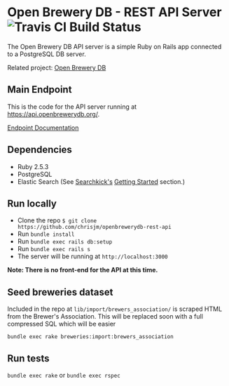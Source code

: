 # Open Brewery DB - REST API Server ![Travis CI Build Status](https://travis-ci.org/chrisjm/openbrewerydb-api-server.svg?branch=master)

The Open Brewery DB API server is a simple Ruby on Rails app connected to a PostgreSQL DB server.

Related project: [Open Brewery DB](https://www.github.com/chrisjm/openbrewerydb-search)

## Main Endpoint

This is the code for the API server running at https://api.openbrewerydb.org/.

[Endpoint Documentation](https://www.openbrewerydb.org/)

## Dependencies

- Ruby 2.5.3
- PostgreSQL
- Elastic Search (See [Searchkick's](https://github.com/ankane/searchkick) [Getting Started](https://github.com/ankane/searchkick#getting-started) section.)

## Run locally

* Clone the repo `$ git clone https://github.com/chrisjm/openbrewerydb-rest-api`
* Run `bundle install`
* Run `bundle exec rails db:setup`
* Run `bundle exec rails s`
* The server will be running at `http://localhost:3000`

**Note: There is no front-end for the API at this time.**

## Seed breweries dataset

Included in the repo at `lib/import/brewers_association/` is scraped HTML from the Brewer's Association. This will be replaced soon with a full compressed SQL which will be easier

`bundle exec rake breweries:import:brewers_association`

## Run tests

`bundle exec rake` or `bundle exec rspec`

